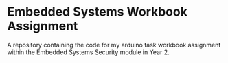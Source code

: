 # Embedded Systems Workbook Assignment
A repository containing the code for my arduino task workbook assignment within the Embedded Systems Security module in Year 2.
